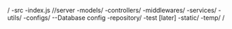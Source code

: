 /
    -src
        -index.js //server
        -models/
        -controllers/
        -middlewares/
        -services/
        -utils/
        -configs/       --Database config
        -repository/
    -test [later]
    -static/
    -temp/
/